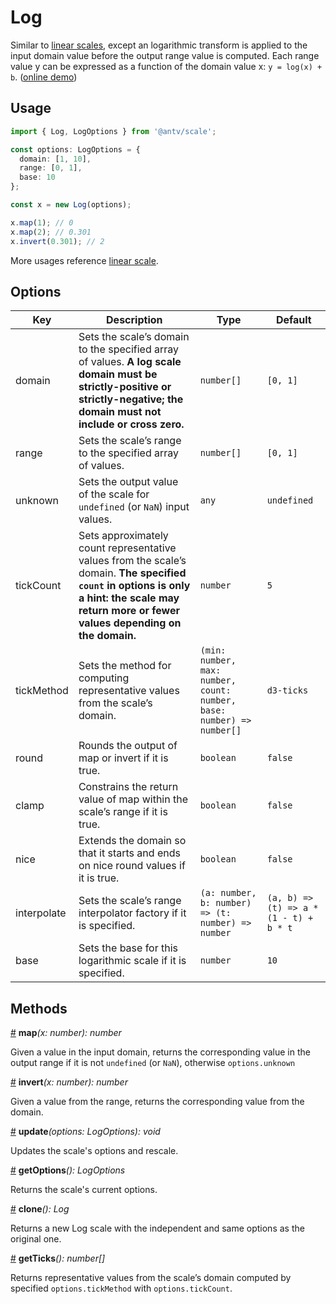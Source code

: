 # Log

Similar to [linear scales](./linear.md), except an logarithmic transform is applied to the input domain value before the output range value is computed. Each range value y can be expressed as a function of the domain value x: `y = log(x) + b`. ([online demo](https://observablehq.com/@pearmini/antv-scale#log))

## Usage

```ts
import { Log, LogOptions } from '@antv/scale';

const options: LogOptions = {
  domain: [1, 10],
  range: [0, 1],
  base: 10
};

const x = new Log(options);

x.map(1); // 0
x.map(2); // 0.301
x.invert(0.301); // 2
```

More usages reference [linear scale](./linear.md#usage).

## Options

| Key | Description | Type | Default|  
| ----| ----------- | -----| -------|
| domain | Sets the scale’s domain to the specified array of values. **A log scale domain must be strictly-positive or strictly-negative; the domain must not include or cross zero.**  | `number[]` | `[0, 1]` |
| range | Sets the scale’s range to the specified array of values. | `number[]` | `[0, 1]` |
| unknown | Sets the output value of the scale for `undefined` (or `NaN`) input values. | `any` | `undefined` |
| tickCount | Sets approximately count representative values from the scale’s domain. **The specified `count` in options is only a hint: the scale may return more or fewer values depending on the domain.** | `number` | `5` |
| tickMethod | Sets the method for computing representative values from the scale’s domain. | `(min: number, max: number, count: number, base: number) => number[]` | `d3-ticks` |
| round | Rounds the output of map or invert if it is true. | `boolean` | `false` |
| clamp | Constrains the return value of map within the scale’s range if it is true. | `boolean` | `false` |
| nice | Extends the domain so that it starts and ends on nice round values if it is true. | `boolean` | `false` |
| interpolate | Sets the scale’s range interpolator factory if it is specified.  | `(a: number, b: number) => (t: number) => number` | `(a, b) => (t) => a * (1 - t) + b * t` |
| base | Sets the base for this logarithmic scale if it is specified. | `number` | `10` |

## Methods

<a name="log_map" href="#log_map">#</a> **map**<i>(x: number): number</i>

Given a value in the input domain, returns the corresponding value in the output range if it is not `undefined` (or `NaN`), otherwise `options.unknown`

<a name="log_invert" href="#log_invert">#</a> **invert**<i>(x: number): number</i>

Given a value from the range, returns the corresponding value from the domain.

<a name="log_update" href="#log_update">#</a> **update**<i>(options: LogOptions): void</i>

Updates the scale's options and rescale.

<a name="log_get_options" href="#log_get_options">#</a> **getOptions**<i>(): LogOptions</i>

Returns the scale's current options.

<a name="Log_clone" href="#Log_clone">#</a> **clone**<i>(): Log</i>

Returns a new Log scale with the independent and same options as the original one.

<a name="Log_get_ticks" href="#Log_get_ticks">#</a> **getTicks**<i>(): number[]</i>

Returns representative values from the scale’s domain computed by specified `options.tickMethod` with `options.tickCount`.
